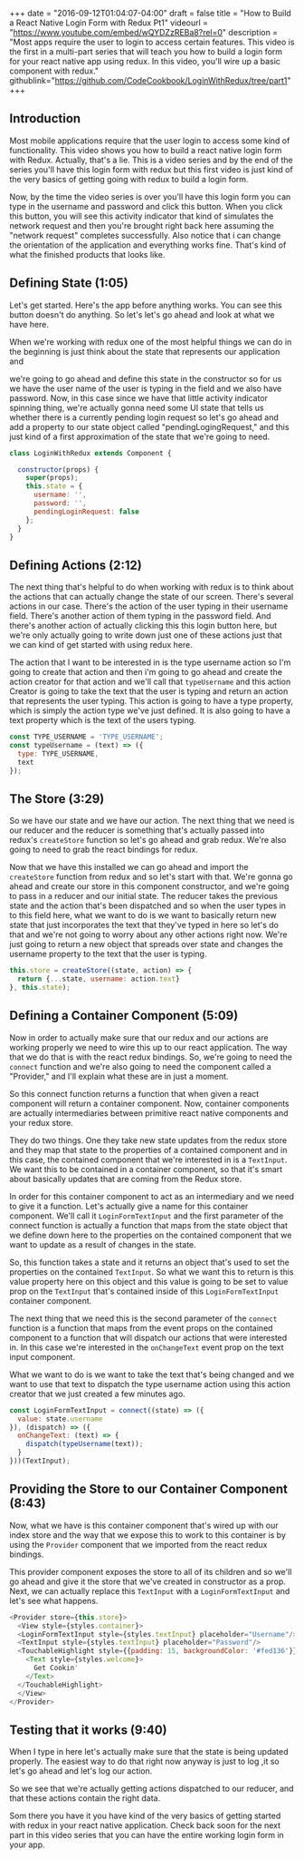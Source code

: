 +++
date = "2016-09-12T01:04:07-04:00"
draft = false
title = "How to Build a React Native Login Form with Redux Pt1"
videourl = "https://www.youtube.com/embed/wQYDZzREBa8?rel=0"
description = "Most apps require the user to login to access certain features. This video is the first in a multi-part series that will teach you how to build a login form for your react native app using redux. In this video, you'll wire up a basic component with redux."
githublink="https://github.com/CodeCookbook/LoginWithRedux/tree/part1"
+++

## Introduction

Most mobile applications require that the user login to access some kind of functionality. This video shows you how to build a react native login form with Redux. Actually, that's a lie. This is a video series and by the end of the series you'll have this login form with redux but this first video is just kind of the very basics of getting going with redux to build a login form.

Now, by the time the video series is over you'll have this login form you can type in the username and password and click this button. When you click this button, you will see this activity indicator that kind of simulates the network request and then you're brought right back here assuming the "network request" completes successfully. Also notice that i can change the orientation of the application and everything works fine. That's kind of what the finished products that looks like.

## Defining State (1:05)

Let's get started. Here's the app before anything works. You can see this button doesn't do anything. So let's let's go ahead and look at what we have here.

When we're working with redux one of the most helpful things we can do in the beginning is just think about the state that represents our application and

we're going to go ahead and define this state in the constructor so for us we have the user name of the user is typing in the field and we also have password. Now, in this case since we have that little activity indicator spinning thing, we're actually gonna need some UI state that tells us whether there is a currently pending login request so let's go ahead and add a property to our state object called "pendingLogingRequest," and this just kind of a first approximation of the state that we're going to need.

~~~javascript
class LoginWithRedux extends Component {

  constructor(props) {
    super(props);
    this.state = {
      username: '',
      password: '',
      pendingLoginRequest: false
    };
  }
}
~~~

## Defining Actions (2:12)

The next thing that's helpful to do when working with redux is to think about the actions that can actually change the state of our screen. There's several actions in our case. There's the action of the user typing in their username field. There's another action of them typing in the password field. And there's another action of actually clicking this this login button here, but we're only actually going to write down just one of these actions just that we can kind of get started with using redux here.

The action that I want to be interested in is the type username action so I'm going to create that action and then i'm going to go ahead and create the action creator for that action and we'll call that `typeUsername` and this action Creator is going to take the text that the user is typing and return an action that represents the user typing. This action is going to have a type property, which is simply the action type we've just defined. It is also going to have a text property which is the text of the users typing.

~~~javascript
const TYPE_USERNAME = 'TYPE_USERNAME';
const typeUsername = (text) => ({
  type: TYPE_USERNAME,
  text
});
~~~

## The Store (3:29)

So we have our state and we have our action. The next thing that we need is our reducer and the reducer is something that's actually passed into redux's `createStore` function so let's go ahead and grab redux. We're also going to need to grab the react bindings for redux.

Now that we have this installed we can go ahead and import the `createStore` function from redux and so let's start with that. We're gonna go ahead and create our store in this component constructor, and we're going to pass in a reducer and our initial state. The reducer takes the previous state and the action that's been dispatched and so when the user types in to this field here, what we want to do is we want to basically return new state that just incorporates the text that they've typed in here so let's do that and we're not going to worry about any other actions right now. We're just going to return a new object that spreads over state and changes the username property to the text that the user is typing.

~~~javascript
this.store = createStore((state, action) => {      
  return {...state, username: action.text}
}, this.state);
~~~

## Defining a Container Component (5:09)

Now in order to actually make sure that our redux and our actions are working properly we need to wire this up to our react application. The way that we do that is with the react redux bindings. So, we're going to need the `connect` function and we're also going to need the component called a "Provider," and I'll explain what these are in just a moment.

So this connect function returns a function that when given a react component will return a container component. Now, container components are actually intermediaries between primitive react native components and your redux store.

They do two things. One they take new state updates from the redux store and they map that state to the properties of a contained component and in this case, the contained component that we're interested in is a `TextInput`. We want this to be contained in a container component, so that it's smart about basically updates that are coming from the Redux store.

In order for this container component to act as an intermediary and we need to give it a function. Let's actually give a name for this container component. We'll call it `LoginFormTextInput` and the first parameter of the connect function is actually a function that maps from the state object that we define down here to the properties on the contained component that we want to update as a result of changes in the state.

So, this function takes a state and it returns an object that's used to set the properties on the contained `TextInput`. So what we want this to return is this value property here on this object and this value is going to be set to value prop on the `TextInput` that's contained inside of this `LoginFormTextInput` container component.

The next thing that we need this is the second parameter of the `connect` function is a
function that maps from the event props on the contained component to a function that will dispatch our actions that were interested in. In this case we're interested in the `onChangeText` event prop on the text input component.

What we want to do is we want to take the text that's being changed and we want to use that text to dispatch the type username action using this action creator that we just created a few minutes ago.

~~~javascript
const LoginFormTextInput = connect((state) => ({
  value: state.username
}), (dispatch) => ({
  onChangeText: (text) => {
    dispatch(typeUsername(text));
  }
}))(TextInput);
~~~

## Providing the Store to our Container Component (8:43)

Now, what we have is this container component that's wired up with our index store and the way that we expose this to work to this container is by using the `Provider` component that we imported from the react redux bindings.

This provider component exposes the store to all of its children and so we'll go ahead and give it the store that we've created in constructor as a prop. Next, we can actually replace this `TextInput` with a `LoginFormTextInput` and let's see what happens.

~~~javascript
<Provider store={this.store}>
  <View style={styles.container}>
  <LoginFormTextInput style={styles.textInput} placeholder="Username"/>
  <TextInput style={styles.textInput} placeholder="Password"/>
  <TouchableHighlight style={{padding: 15, backgroundColor: '#fed136'}}>
    <Text style={styles.welcome}>
      Get Cookin'
    </Text>
  </TouchableHighlight>
  </View>
</Provider>
~~~

## Testing that it works (9:40)

When I type in here let's actually make sure that the state is being updated properly. The easiest way to do that right now anyway is just to log ,it so let's go ahead and let's log our action.

So we see that we're actually getting actions dispatched to our reducer, and that these actions contain the right data.

Som there you have it you have kind of the very basics of getting started with redux in your react native application. Check back soon for the next part in this video series that you can have the entire working login form in your app.

